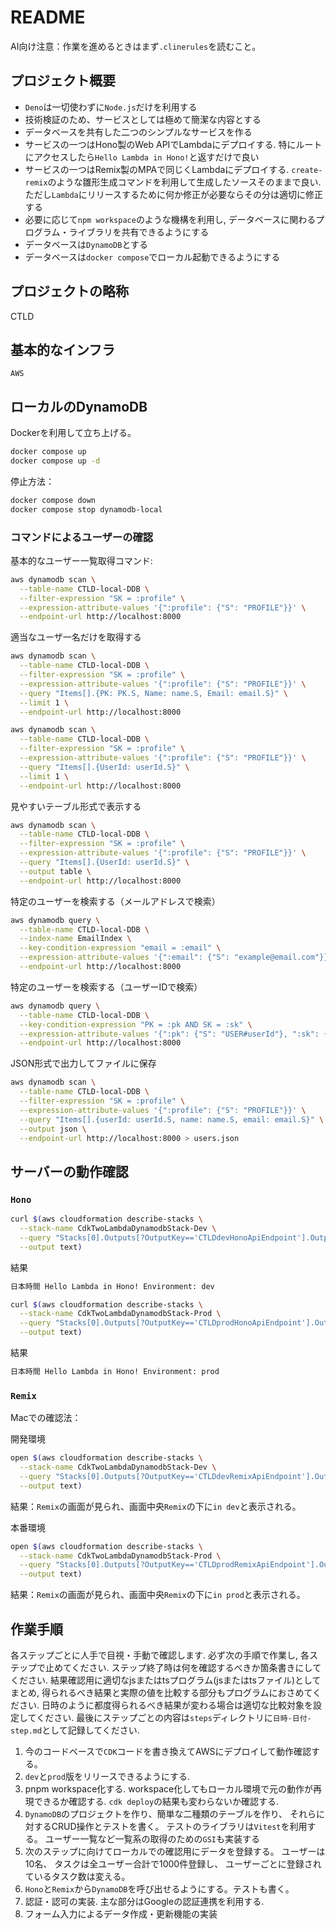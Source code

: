 # README

AI向け注意：作業を進めるときはまず`.clinerules`を読むこと。

## プロジェクト概要

- `Deno`は一切使わずに`Node.js`だけを利用する
- 技術検証のため、サービスとしては極めて簡潔な内容とする
- データベースを共有した二つのシンプルなサービスを作る
- サービスの一つはHono製のWeb APIでLambdaにデプロイする.
  特にルートにアクセスしたら`Hello Lambda in Hono!`と返すだけで良い
- サービスの一つはRemix製のMPAで同じくLambdaにデプロイする.
  `create-remix`のような雛形生成コマンドを利用して生成したソースそのままで良い.
  ただし`Lambda`にリリースするために何か修正が必要ならその分は適切に修正する
- 必要に応じて`npm workspace`のような機構を利用し,
  データベースに関わるプログラム・ライブラリを共有できるようにする
- データベースは`DynamoDB`とする
- データベースは`docker compose`でローカル起動できるようにする

## プロジェクトの略称

CTLD

## 基本的なインフラ

`AWS`

## ローカルのDynamoDB

Dockerを利用して立ち上げる。

```sh
docker compose up
docker compose up -d
```

停止方法：

```sh
docker compose down
docker compose stop dynamodb-local
```

### コマンドによるユーザーの確認

基本的なユーザー一覧取得コマンド:

```sh
aws dynamodb scan \
  --table-name CTLD-local-DDB \
  --filter-expression "SK = :profile" \
  --expression-attribute-values '{":profile": {"S": "PROFILE"}}' \
  --endpoint-url http://localhost:8000
```

適当なユーザ一名だけを取得する

```sh
aws dynamodb scan \
  --table-name CTLD-local-DDB \
  --filter-expression "SK = :profile" \
  --expression-attribute-values '{":profile": {"S": "PROFILE"}}' \
  --query "Items[].{PK: PK.S, Name: name.S, Email: email.S}" \
  --limit 1 \
  --endpoint-url http://localhost:8000

aws dynamodb scan \
  --table-name CTLD-local-DDB \
  --filter-expression "SK = :profile" \
  --expression-attribute-values '{":profile": {"S": "PROFILE"}}' \
  --query "Items[].{UserId: userId.S}" \
  --limit 1 \
  --endpoint-url http://localhost:8000
```

見やすいテーブル形式で表示する

```sh
aws dynamodb scan \
  --table-name CTLD-local-DDB \
  --filter-expression "SK = :profile" \
  --expression-attribute-values '{":profile": {"S": "PROFILE"}}' \
  --query "Items[].{UserId: userId.S}" \
  --output table \
  --endpoint-url http://localhost:8000
```

特定のユーザーを検索する（メールアドレスで検索）

```sh
aws dynamodb query \
  --table-name CTLD-local-DDB \
  --index-name EmailIndex \
  --key-condition-expression "email = :email" \
  --expression-attribute-values '{":email": {"S": "example@email.com"}}' \
  --endpoint-url http://localhost:8000
```

特定のユーザーを検索する（ユーザーIDで検索）

```sh
aws dynamodb query \
  --table-name CTLD-local-DDB \
  --key-condition-expression "PK = :pk AND SK = :sk" \
  --expression-attribute-values '{":pk": {"S": "USER#userId"}, ":sk": {"S": "PROFILE"}}' \
  --endpoint-url http://localhost:8000
```

JSON形式で出力してファイルに保存

```sh
aws dynamodb scan \
  --table-name CTLD-local-DDB \
  --filter-expression "SK = :profile" \
  --expression-attribute-values '{":profile": {"S": "PROFILE"}}' \
  --query "Items[].{userId: userId.S, name: name.S, email: email.S}" \
  --output json \
  --endpoint-url http://localhost:8000 > users.json
```

## サーバーの動作確認

### `Hono`

```sh
curl $(aws cloudformation describe-stacks \
  --stack-name CdkTwoLambdaDynamodbStack-Dev \
  --query "Stacks[0].Outputs[?OutputKey=='CTLDdevHonoApiEndpoint'].OutputValue" \
  --output text)
```

結果

```txt
日本時間 Hello Lambda in Hono! Environment: dev
```

```sh
curl $(aws cloudformation describe-stacks \
  --stack-name CdkTwoLambdaDynamodbStack-Prod \
  --query "Stacks[0].Outputs[?OutputKey=='CTLDprodHonoApiEndpoint'].OutputValue" \
  --output text)
```

結果

```txt
日本時間 Hello Lambda in Hono! Environment: prod
```

### `Remix`

Macでの確認法：

開発環境

```sh
open $(aws cloudformation describe-stacks \
  --stack-name CdkTwoLambdaDynamodbStack-Dev \
  --query "Stacks[0].Outputs[?OutputKey=='CTLDdevRemixApiEndpoint'].OutputValue" \
  --output text)
```

結果：`Remix`の画面が見られ、画面中央`Remix`の下に`in dev`と表示される。

本番環境

```sh
open $(aws cloudformation describe-stacks \
  --stack-name CdkTwoLambdaDynamodbStack-Prod \
  --query "Stacks[0].Outputs[?OutputKey=='CTLDprodRemixApiEndpoint'].OutputValue" \
  --output text)
```

結果：`Remix`の画面が見られ、画面中央`Remix`の下に`in prod`と表示される。

## 作業手順

各ステップごとに人手で目視・手動で確認します.
必ず次の手順で作業し,
各ステップで止めてください.
ステップ終了時は何を確認するべきか箇条書きにしてください.
結果確認用に適切なjsまたはtsプログラム(jsまたはtsファイル)としてまとめ,
得られるべき結果と実際の値を比較する部分もプログラムにおさめてください.
日時のように都度得られるべき結果が変わる場合は適切な比較対象を設定してください.
最後にステップごとの内容は`steps`ディレクトリに`日時-日付-step.md`として記録してください.

1. 今のコードベースで`CDK`コードを書き換えてAWSにデプロイして動作確認する。
2. `dev`と`prod`版をリリースできるようにする.
3. pnpm workspace化する.
   workspace化してもローカル環境で元の動作が再現できるか確認する.
   `cdk deploy`の結果も変わらないか確認する.
4. `DynamoDB`のプロジェクトを作り、簡単な二種類のテーブルを作り、
   それらに対するCRUD操作とテストを書く。
   テストのライブラリは`Vitest`を利用する。
   ユーザー一覧など一覧系の取得のための`GSI`も実装する
5. 次のステップに向けてローカルでの確認用にデータを登録する。
   ユーザーは10名、
   タスクは全ユーザー合計で1000件登録し、
   ユーザーごとに登録されているタスク数は変える。
6. `Hono`と`Remix`から`DynamoDB`を呼び出せるようにする。テストも書く。
7. 認証・認可の実装.
   主な部分はGoogleの認証連携を利用する.
8. フォーム入力によるデータ作成・更新機能の実装
